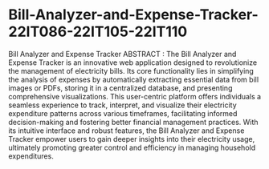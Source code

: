 # Bill-Analyzer-and-Expense-Tracker-22IT086-22IT105-22IT110
Bill Analyzer and Expense Tracker
ABSTRACT :
The Bill Analyzer and Expense Tracker is an innovative web application designed to revolutionize the management of electricity bills. Its core functionality lies in simplifying the analysis of expenses by automatically extracting essential data from bill images or PDFs, storing it in a centralized database, and presenting comprehensive visualizations. This user-centric platform offers individuals a seamless experience to track, interpret, and visualize their electricity expenditure patterns across various timeframes, facilitating informed decision-making and fostering better financial management practices. With its intuitive interface and robust features, the Bill Analyzer and Expense Tracker empower users to gain deeper insights into their electricity usage, ultimately promoting greater control and efficiency in managing household expenditures.






